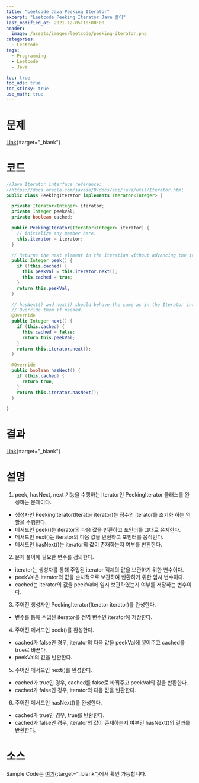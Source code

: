 ```yaml
---
title: "Leetcode Java Peeking Iterator"
excerpt: "Leetcode Peeking Iterator Java 풀이"
last_modified_at: 2021-12-05T10:00:00
header:
  image: /assets/images/leetcode/peeking-iterator.png
categories:
  - Leetcode
tags:
  - Programming
  - Leetcode
  - Java

toc: true
toc_ads: true
toc_sticky: true
use_math: true
---
```

# 문제
[Link](https://leetcode.com/problems/peeking-iterator/){:target="_blank"}

# 코드
```java
//Java Iterator interface reference:
//https://docs.oracle.com/javase/8/docs/api/java/util/Iterator.html
public class PeekingIterator implements Iterator<Integer> {

  private Iterator<Integer> iterator;
  private Integer peekVal;
  private boolean cached;

  public PeekingIterator(Iterator<Integer> iterator) {
    // initialize any member here.
    this.iterator = iterator;
  }

  // Returns the next element in the iteration without advancing the iterator.
  public Integer peek() {
    if (!this.cached) {
      this.peekVal = this.iterator.next();
      this.cached = true;
    }
    return this.peekVal;
  }

  // hasNext() and next() should behave the same as in the Iterator interface.
  // Override them if needed.
  @Override
  public Integer next() {
    if (this.cached) {
      this.cached = false;
      return this.peekVal;
    }
    return this.iterator.next();
  }

  @Override
  public boolean hasNext() {
    if (this.cached) {
      return true;
    }
    return this.iterator.hasNext();
  }

}
```

# 결과
[Link](https://leetcode.com/submissions/detail/597040579/){:target="_blank"}

# 설명
1. peek, hasNext, next 기능을 수행하는 Iterator인 PeekingIterator 클래스를 완성하는 문제이다.
- 생성자인 PeekingIterator(Iterator<Integer> iterator)는 정수의 iterator를 초기화 하는 역할을 수행한다.
- 메서드인 peek()는 iterator의 다음 값을 반환하고 포인터를 그대로 유지한다.
- 메서드인 next()는 iterator의 다음 값을 반환하고 포인터를 움직인다.
- 메서드인 hasNext()는 iterator의 값이 존재하는지 여부를 반환한다.

2. 문제 풀이에 필요한 변수를 정의한다.
- iterator는 생성자를 통해 주입된 iterator 객체의 값을 보관하기 위한 변수이다.
- peekVal은 iterator의 값을 순차적으로 보관하여 반환하기 위한 임시 변수이다.
- cached는 iterator의 값을 peekVal에 임시 보관하였는지 여부를 저장하는 변수이다.

3. 주어진 생성자인 PeekingIterator(Iterator<Integer> iterator)를 완성한다.
- 변수를 통해 주입된 iterator를 전역 변수인 iterator에 저장한다.

4. 주어진 메서드인 peek()를 완성한다.
- cached가 false인 경우, iterator의 다음 값을 peekVal에 넣어주고 cached를 true로 바꾼다.
- peekVal의 값을 반환한다.

5. 주어진 메서드인 next()를 완성한다.
- cached가 true인 경우, cached를 false로 바꿔주고 peekVal의 값을 반환한다.
- cached가 false인 경우, iterator의 다음 값을 반환한다.

6. 주어진 메서드인 hasNext()를 완성한다.
- cached가 true인 경우, true를 반환한다.
- cached가 false인 경우, iterator의 값이 존재하는지 여부인 hasNext()의 결과를 반환한다.

# 소스
Sample Code는 [여기](https://github.com/GracefulSoul/leetcode/blob/master/src/main/java/gracefulsoul/problems/PeekingIterator.java){:target="_blank"}에서 확인 가능합니다.